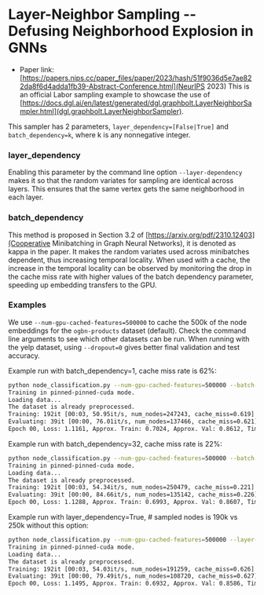 Layer-Neighbor Sampling -- Defusing Neighborhood Explosion in GNNs
============

- Paper link: [https://papers.nips.cc/paper_files/paper/2023/hash/51f9036d5e7ae822da8f6d4adda1fb39-Abstract-Conference.html](NeurIPS 2023)
This is an official Labor sampling example to showcase the use of [https://docs.dgl.ai/en/latest/generated/dgl.graphbolt.LayerNeighborSampler.html](dgl.graphbolt.LayerNeighborSampler).

This sampler has 2 parameters, `layer_dependency=[False|True]` and
`batch_dependency=k`, where k is any nonnegative integer.

### layer_dependency

Enabling this parameter by the command line option `--layer-dependency` makes it so
that the random variates for sampling are identical across layers. This ensures
that the same vertex gets the same neighborhood in each layer.

### batch_dependency

This method is proposed in Section 3.2 of [https://arxiv.org/pdf/2310.12403](Cooperative Minibatching in Graph Neural Networks), it is denoted as kappa in the paper. It
makes the random variates used across minibatches dependent, thus increasing 
temporal locality. When used with a cache, the increase in the temporal locality
can be observed by monitoring the drop in the cache miss rate with higher values
of the batch dependency parameter, speeding up embedding transfers to the GPU.

### Examples

We use `--num-gpu-cached-features=500000` to cache the 500k of the node
embeddings for the `ogbn-products` dataset (default). Check the command line
arguments to see which other datasets can be run. When running with the yelp
dataset, using `--dropout=0` gives better final validation and test accuracy.

Example run with batch_dependency=1, cache miss rate is 62%:

```bash
python node_classification.py --num-gpu-cached-features=500000 --batch-dependency=1
Training in pinned-pinned-cuda mode.
Loading data...
The dataset is already preprocessed.
Training: 192it [00:03, 50.95it/s, num_nodes=247243, cache_miss=0.619]
Evaluating: 39it [00:00, 76.01it/s, num_nodes=137466, cache_miss=0.621]
Epoch 00, Loss: 1.1161, Approx. Train: 0.7024, Approx. Val: 0.8612, Time: 3.7688188552856445s
```

Example run with batch_dependency=32, cache miss rate is 22%:

```bash
python node_classification.py --num-gpu-cached-features=500000 --batch-dependency=32
Training in pinned-pinned-cuda mode.
Loading data...
The dataset is already preprocessed.
Training: 192it [00:03, 54.34it/s, num_nodes=250479, cache_miss=0.221]
Evaluating: 39it [00:00, 84.66it/s, num_nodes=135142, cache_miss=0.226]
Epoch 00, Loss: 1.1288, Approx. Train: 0.6993, Approx. Val: 0.8607, Time: 3.5339605808258057s
```

Example run with layer_dependency=True, # sampled nodes is 190k vs 250k without
this option:

```bash
python node_classification.py --num-gpu-cached-features=500000 --layer-dependency
Training in pinned-pinned-cuda mode.
Loading data...
The dataset is already preprocessed.
Training: 192it [00:03, 54.03it/s, num_nodes=191259, cache_miss=0.626]
Evaluating: 39it [00:00, 79.49it/s, num_nodes=108720, cache_miss=0.627]
Epoch 00, Loss: 1.1495, Approx. Train: 0.6932, Approx. Val: 0.8586, Time: 3.5540308952331543s
```
